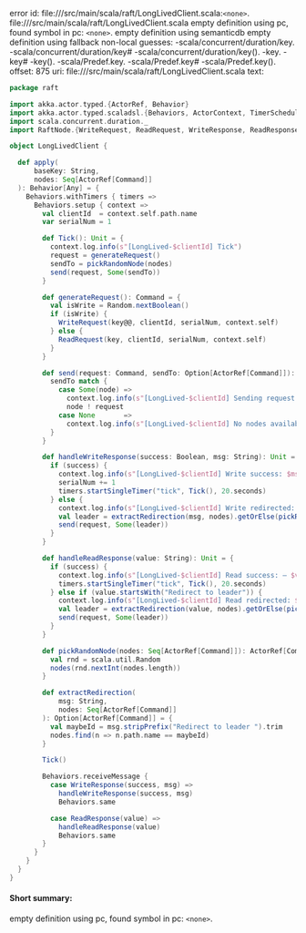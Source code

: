 error id: file://<WORKSPACE>/src/main/scala/raft/LongLivedClient.scala:`<none>`.
file://<WORKSPACE>/src/main/scala/raft/LongLivedClient.scala
empty definition using pc, found symbol in pc: `<none>`.
empty definition using semanticdb
empty definition using fallback
non-local guesses:
	 -scala/concurrent/duration/key.
	 -scala/concurrent/duration/key#
	 -scala/concurrent/duration/key().
	 -key.
	 -key#
	 -key().
	 -scala/Predef.key.
	 -scala/Predef.key#
	 -scala/Predef.key().
offset: 875
uri: file://<WORKSPACE>/src/main/scala/raft/LongLivedClient.scala
text:
```scala
package raft

import akka.actor.typed.{ActorRef, Behavior}
import akka.actor.typed.scaladsl.{Behaviors, ActorContext, TimerScheduler}
import scala.concurrent.duration._
import RaftNode.{WriteRequest, ReadRequest, WriteResponse, ReadResponse, Command}

object LongLivedClient {

  def apply(
      baseKey: String,
      nodes: Seq[ActorRef[Command]]
  ): Behavior[Any] = {
    Behaviors.withTimers { timers =>
      Behaviors.setup { context =>
        val clientId  = context.self.path.name
        var serialNum = 1

        def Tick(): Unit = {
          context.log.info(s"[LongLived-$clientId] Tick")
          request = generateRequest()
          sendTo = pickRandomNode(nodes)
          send(request, Some(sendTo))
        }

        def generateRequest(): Command = {
          val isWrite = Random.nextBoolean()
          if (isWrite) {
            WriteRequest(key@@, clientId, serialNum, context.self)
          } else {
            ReadRequest(key, clientId, serialNum, context.self)
          }
        }

        def send(request: Command, sendTo: Option[ActorRef[Command]]): Unit = {
          sendTo match {
            case Some(node) =>
              context.log.info(s"[LongLived-$clientId] Sending request to $node")
              node ! request
            case None       =>
              context.log.info(s"[LongLived-$clientId] No nodes available to send request")
          }
        }

        def handleWriteResponse(success: Boolean, msg: String): Unit = {
          if (success) {
            context.log.info(s"[LongLived-$clientId] Write success: $msg")
            serialNum += 1
            timers.startSingleTimer("tick", Tick(), 20.seconds)
          } else {
            context.log.info(s"[LongLived-$clientId] Write redirected: $msg")
            val leader = extractRedirection(msg, nodes).getOrElse(pickRandomNode(nodes))
            send(request, Some(leader))
          }
        }

        def handleReadResponse(value: String): Unit = {
          if (success) {
            context.log.info(s"[LongLived-$clientId] Read success: — $value")
            timers.startSingleTimer("tick", Tick(), 20.seconds)
          } else if (value.startsWith("Redirect to leader")) {
            context.log.info(s"[LongLived-$clientId] Read redirected: $value")
            val leader = extractRedirection(value, nodes).getOrElse(pickRandomNode(nodes))
            send(request, Some(leader))
          }
        }

        def pickRandomNode(nodes: Seq[ActorRef[Command]]): ActorRef[Command] = {
          val rnd = scala.util.Random
          nodes(rnd.nextInt(nodes.length))
        }

        def extractRedirection(
            msg: String,
            nodes: Seq[ActorRef[Command]]
        ): Option[ActorRef[Command]] = {
          val maybeId = msg.stripPrefix("Redirect to leader ").trim
          nodes.find(n => n.path.name == maybeId)
        }

        Tick()

        Behaviors.receiveMessage {
          case WriteResponse(success, msg) =>
            handleWriteResponse(success, msg)
            Behaviors.same

          case ReadResponse(value) =>
            handleReadResponse(value)
            Behaviors.same
        }
      }
    }
  }
}

```


#### Short summary: 

empty definition using pc, found symbol in pc: `<none>`.